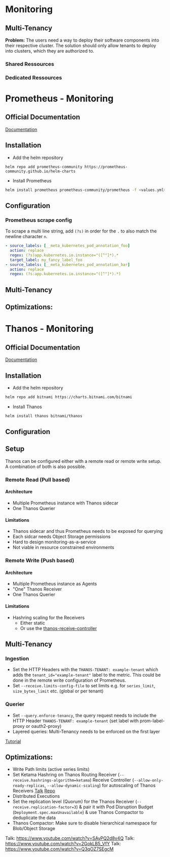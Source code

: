 # Monitoring

## Multi-Tenancy

**Problem:** The users need a way to deploy their software components into their
respective cluster. The solution should only allow tenants to deploy into
clusters, which they are authorized to.

### Shared Ressources

### Dedicated Ressources

# Prometheus - Monitoring

## Official Documentation

[Documentation](https://prometheus.io/docs/introduction/overview/)

## Installation

- Add the helm repository

```
helm repo add prometheus-community https://prometheus-community.github.io/helm-charts
```

- Install Prometheus

```bash
helm install prometheus prometheus-community/prometheus -f <values.yml>
```

## Configuration

### Prometheus scrape config

To scrape a multi line string, add `(?s)` in order for the `.` to also match the
newline character `n`.

```yaml
- source_labels: [__meta_kubernetes_pod_annotation_foo]
  action: replace
  regex: (?s)app.kubernetes.io.instance="([^"]*).*
  target_label: my_fancy_label_foo
- source_labels: [__meta_kubernetes_pod_annotation_bar]
  action: replace
  regex: (?s:app.kubernetes.io.instance="([^"]*).*)
```

## Multi-Tenancy

## Optimizations:

# Thanos - Monitoring

## Official Documentation

[Documentation](https://thanos.io/tip/thanos/getting-started.md/)

## Installation

- Add the helm repository

```bash
helm repo add bitnami https://charts.bitnami.com/bitnami
```

- Install Thanos

```bash
helm install thanos bitnami/thanos
```

## Configuration

## Setup

Thanos can be configured either with a remote read or remote write setup. A
combination of both is also possible.

### Remote Read (Pull based)

#### Architecture

- Multiple Prometheus instance with Thanos sidecar
- One Thanos Querier

#### Limitations

- Thanos sidecar and thus Prometheus needs to be exposed for querying
- Each sidcar needs Object Storage permissions
- Hard to design monitoring-as-a-service
- Not viable in resource constrained environments

### Remote Write (Push based)

#### Architecture

- Multiple Prometheus instance as Agents
- "One" Thanos Receiver
- One Thanos Querier

#### Limitations

- Hashring scaling for the Receivers
  - Either static
  - Or use the
    [thanos-receive-controller](https://github.com/observatorium/thanos-receive-controller)

## Multi-Tenancy

### Ingestion

- Set the HTTP Headers with the `THANOS-TENANT: example-tenant` which adds the
  `tenant_id="example-tenant"` label to the metric. This could be done in the
  remote write configuration of Prometheus.
- Set `--receive.limits-config-file` to set limits e.g. for `series_limit`,
  `size_bytes_limit` etc. (global or per tenant)

### Querier

- Set `--query.enforce-tenancy`, the query request needs to include the HTTP
  Header `THANOS-TENANT: example-tenant` (set label with prom-label-proxy or
  oauth2-proxy)
- Layered queries: Multi-Tenancy needs to be enforced on the first layer

[Tutorial](https://github.com/thanos-io/tutorials/tree/main/6-multi-tenancy)

## Optimizations:

- Write Path limits (active series limits)
- Set Ketama Hashring on Thanos Routing Receiver
  (`--receive.hashrings-algorithm=ketama`) Receive Controller
  (`--allow-only-ready-replicas`, `--allow-dynamic-scaling`) for autoscaling of
  Thanos Receivers [Talk](https://www.youtube.com/watch?v=5MJqdJq41Ms)
  [Repo](https://github.com/squat/kubeconeu2020)
- Distributed Executions
- Set the replication level (Quorum) for the Thanos Receiver
  (`--receive.replication-factor=3`) & pair it with Pod Disruption Budget
  (`Deployment.spec.maxUnavailable`) & use Thanos Compactor to deduplicate the
  data
- Thanos Compactor: Make sure to disable hierarchical namespace for Blob/Object
  Storage

Talk: https://www.youtube.com/watch?v=SAyPQ2d8v4Q Talk:
https://www.youtube.com/watch?v=2GokLB5_VfY Talk:
https://www.youtube.com/watch?v=Q3qOZ7SEgcM
